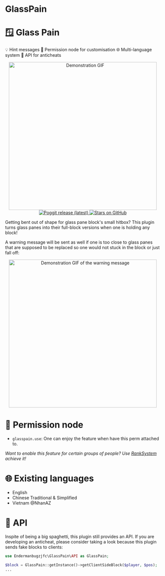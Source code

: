 # GlassPain
<!-- btw this is directly based on multiworld's readme thats why they look alike lol -->
# 🪟 Glass Pain
💡 Hint messages
🔐 Permission node for customisation
🌐 Multi-language system
🔌 API for anticheats

<p align="center">
  <img height=480 alt="Demonstration GIF" src=""><br>
  <a href="https://poggit.pmmp.io/p/GlassPain">  
    <img alt="Poggit release (latest)" src="https://poggit.pmmp.io/shield.downloads/GlassPain?style=for-the-badge">  
  </a>
  <a href="https://github.com/Endermanbugzjfc/GlassPain">  
    <img alt="Stars on GitHub" src="https://img.shields.io/github/stars/Endermanbugzjfc/GlassPain?style=for-the-badge">
  </a>
</p>

Getting bent out of shape for glass pane block's small hitbox?
This plugin turns glass panes into their full-block versions when one is holding any block!

A warning message will be sent as well if one is too close to glass panes that are supposed to be replaced so one would not stuck in the block or just fall off:
<p align="center">
  <img height=480 alt="Demonstration GIF of the warning message" src=""><br>
</p>

# 🔐 Permission node
- `glasspain.use`: One can enjoy the feature when have this perm attached to.

*Want to enable this feature for certain groups of people? Use [RankSystem](https://poggit.pmmp.io/p/RankSystem/) achieve it!*

# 🌐 Existing languages
- English
- Chinese Traditional & Simplified
- Vietnam @NhanAZ

# 🔌 API
Inspite of being a big spaghetti, this plugin still provides an API.
If you are developing an anticheat, please consider taking a look because this plugin sends fake blocks to clients:
```php
use Endermanbugzjfc\GlassPain\API as GlassPain;

$block = GlassPain::getInstance()->getClientSideBlock($player, $pos);
...
```
